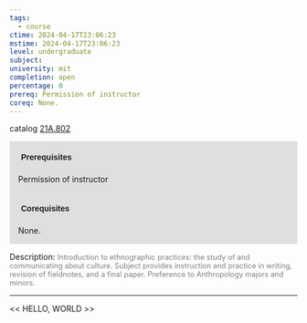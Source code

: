 ```yaml
---
tags:
  - course
ctime: 2024-04-17T23:06:23
mstime: 2024-04-17T23:06:23
level: undergraduate
subject: 
university: mit
completion: open
percentage: 0
prereq: Permission of instructor
coreq: None.
---
```


catalog [21A.802](http://student.mit.edu/catalog/m21Aa.html#21A.802)

<span style="display: block; padding: 15px; background-color: rgb(100, 100, 100, 0.2);"><font id="m_prereq2126_0" style="display: block; font-family: Arial, sans-serif; font-weight: bold; padding: 5px">Prerequisites</font><br><span id="prereq2126_0">Permission of instructor</span></span>
<span style="display: block; padding: 15px; background-color: rgb(100, 100, 100, 0.2);"><font id="m_coreq2126_0" style="display: block; font-family: Arial, sans-serif; font-weight: bold; padding: 5px">Corequisites</font><br><span id="coreq2126_0">None.</span></span>

<font style="">Description:</font>
<font style="color: grey; font-size: 0.8rem;">Introduction to ethnographic practices: the study of and communicating about culture. Subject provides instruction and practice in writing, revision of fieldnotes, and a final paper. Preference to Anthropology majors and minors.</font>



---

<< HELLO, WORLD >>
